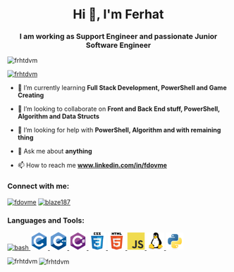 <h1 align="center">Hi 👋, I'm Ferhat</h1>
<h3 align="center">I am working as Support Engineer and passionate Junior Software Engineer</h3>

<p align="left"> <img src="https://komarev.com/ghpvc/?username=frhtdvm&label=Profile%20views&color=0e75b6&style=flat" alt="frhtdvm" /> </p>

<p align="left"> <a href="https://github.com/ryo-ma/github-profile-trophy"><img src="https://github-profile-trophy.vercel.app/?username=frhtdvm" alt="frhtdvm" /></a> </p>


- 🌱 I’m currently learning **Full Stack Development, PowerShell and Game Creating**

- 👯 I’m looking to collaborate on **Front and Back End stuff, PowerShell, Algorithm and Data Structs**

- 🤝 I’m looking for help with **PowerShell, Algorithm and with remaining thing**

- 💬 Ask me about **anything**

- 📫 How to reach me **www.linkedin.com/in/fdovme**

<h3 align="left">Connect with me:</h3>
<p align="left">
<a href="https://linkedin.com/in/fdovme" target="blank"><img align="center" src="https://raw.githubusercontent.com/rahuldkjain/github-profile-readme-generator/master/src/images/icons/Social/linked-in-alt.svg" alt="fdovme" height="30" width="40" /></a>
<a href="https://www.leetcode.com/blaze187" target="blank"><img align="center" src="https://raw.githubusercontent.com/rahuldkjain/github-profile-readme-generator/master/src/images/icons/Social/leet-code.svg" alt="blaze187" height="30" width="40" /></a>
</p>


<h3 align="left">Languages and Tools:</h3>
<p align="left"> <a href="https://www.gnu.org/software/bash/" target="_blank" rel="noreferrer"> <img src="https://www.vectorlogo.zone/logos/gnu_bash/gnu_bash-icon.svg" alt="bash" width="40" height="40"/> </a> <a href="https://www.cprogramming.com/" target="_blank" rel="noreferrer"> <img src="https://raw.githubusercontent.com/devicons/devicon/master/icons/c/c-original.svg" alt="c" width="40" height="40"/> </a> <a href="https://www.w3schools.com/cpp/" target="_blank" rel="noreferrer"> <img src="https://raw.githubusercontent.com/devicons/devicon/master/icons/cplusplus/cplusplus-original.svg" alt="cplusplus" width="40" height="40"/> </a> <a href="https://www.w3schools.com/cs/" target="_blank" rel="noreferrer"> <img src="https://raw.githubusercontent.com/devicons/devicon/master/icons/csharp/csharp-original.svg" alt="csharp" width="40" height="40"/> </a> <a href="https://www.w3schools.com/css/" target="_blank" rel="noreferrer"> <img src="https://raw.githubusercontent.com/devicons/devicon/master/icons/css3/css3-original-wordmark.svg" alt="css3" width="40" height="40"/> </a> <a href="https://www.w3.org/html/" target="_blank" rel="noreferrer"> <img src="https://raw.githubusercontent.com/devicons/devicon/master/icons/html5/html5-original-wordmark.svg" alt="html5" width="40" height="40"/> </a> <a href="https://developer.mozilla.org/en-US/docs/Web/JavaScript" target="_blank" rel="noreferrer"> <img src="https://raw.githubusercontent.com/devicons/devicon/master/icons/javascript/javascript-original.svg" alt="javascript" width="40" height="40"/> </a> <a href="https://www.linux.org/" target="_blank" rel="noreferrer"> <img src="https://raw.githubusercontent.com/devicons/devicon/master/icons/linux/linux-original.svg" alt="linux" width="40" height="40"/> </a> <a href="https://www.python.org" target="_blank" rel="noreferrer"> <img src="https://raw.githubusercontent.com/devicons/devicon/master/icons/python/python-original.svg" alt="python" width="40" height="40"/> </a> </p>

<p><img align="left" src="https://github-readme-stats.vercel.app/api/top-langs?username=frhtdvm&show_icons=true&locale=en&layout=compact" alt="frhtdvm" /></p>

<p>&nbsp;<img align="center" src="https://github-readme-stats.vercel.app/api?username=frhtdvm&show_icons=true&locale=en" alt="frhtdvm" /></p>
